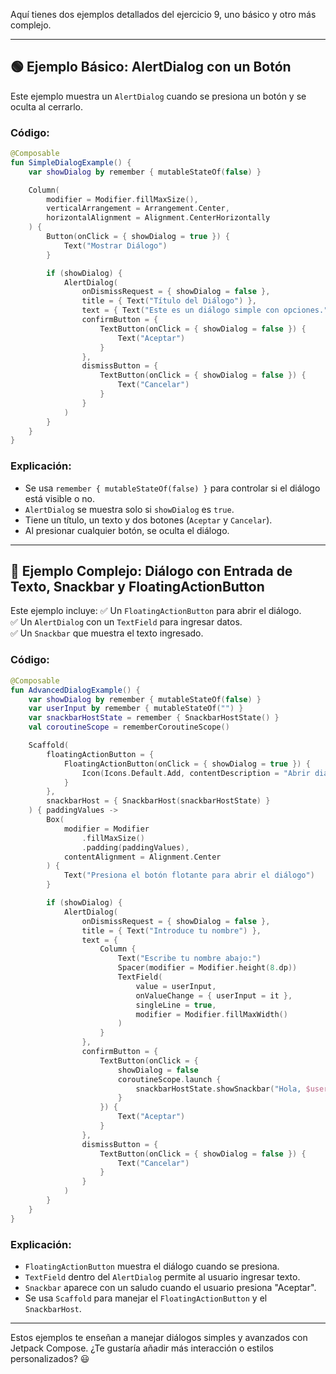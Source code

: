 Aquí tienes dos ejemplos detallados del ejercicio 9, uno básico y otro más complejo.  

---

## **🟢 Ejemplo Básico: AlertDialog con un Botón**  
Este ejemplo muestra un `AlertDialog` cuando se presiona un botón y se oculta al cerrarlo.  

### **Código:**
```kotlin
@Composable
fun SimpleDialogExample() {
    var showDialog by remember { mutableStateOf(false) }

    Column(
        modifier = Modifier.fillMaxSize(),
        verticalArrangement = Arrangement.Center,
        horizontalAlignment = Alignment.CenterHorizontally
    ) {
        Button(onClick = { showDialog = true }) {
            Text("Mostrar Diálogo")
        }

        if (showDialog) {
            AlertDialog(
                onDismissRequest = { showDialog = false },
                title = { Text("Título del Diálogo") },
                text = { Text("Este es un diálogo simple con opciones.") },
                confirmButton = {
                    TextButton(onClick = { showDialog = false }) {
                        Text("Aceptar")
                    }
                },
                dismissButton = {
                    TextButton(onClick = { showDialog = false }) {
                        Text("Cancelar")
                    }
                }
            )
        }
    }
}
```

### **Explicación:**
- Se usa `remember { mutableStateOf(false) }` para controlar si el diálogo está visible o no.
- `AlertDialog` se muestra solo si `showDialog` es `true`.
- Tiene un título, un texto y dos botones (`Aceptar` y `Cancelar`).
- Al presionar cualquier botón, se oculta el diálogo.

---

## **🔴 Ejemplo Complejo: Diálogo con Entrada de Texto, Snackbar y FloatingActionButton**  
Este ejemplo incluye:
✅ Un `FloatingActionButton` para abrir el diálogo.  
✅ Un `AlertDialog` con un `TextField` para ingresar datos.  
✅ Un `Snackbar` que muestra el texto ingresado.  

### **Código:**
```kotlin
@Composable
fun AdvancedDialogExample() {
    var showDialog by remember { mutableStateOf(false) }
    var userInput by remember { mutableStateOf("") }
    var snackbarHostState = remember { SnackbarHostState() }
    val coroutineScope = rememberCoroutineScope()

    Scaffold(
        floatingActionButton = {
            FloatingActionButton(onClick = { showDialog = true }) {
                Icon(Icons.Default.Add, contentDescription = "Abrir diálogo")
            }
        },
        snackbarHost = { SnackbarHost(snackbarHostState) }
    ) { paddingValues ->
        Box(
            modifier = Modifier
                .fillMaxSize()
                .padding(paddingValues),
            contentAlignment = Alignment.Center
        ) {
            Text("Presiona el botón flotante para abrir el diálogo")
        }

        if (showDialog) {
            AlertDialog(
                onDismissRequest = { showDialog = false },
                title = { Text("Introduce tu nombre") },
                text = {
                    Column {
                        Text("Escribe tu nombre abajo:")
                        Spacer(modifier = Modifier.height(8.dp))
                        TextField(
                            value = userInput,
                            onValueChange = { userInput = it },
                            singleLine = true,
                            modifier = Modifier.fillMaxWidth()
                        )
                    }
                },
                confirmButton = {
                    TextButton(onClick = {
                        showDialog = false
                        coroutineScope.launch {
                            snackbarHostState.showSnackbar("Hola, $userInput!")
                        }
                    }) {
                        Text("Aceptar")
                    }
                },
                dismissButton = {
                    TextButton(onClick = { showDialog = false }) {
                        Text("Cancelar")
                    }
                }
            )
        }
    }
}
```

### **Explicación:**
- `FloatingActionButton` muestra el diálogo cuando se presiona.
- `TextField` dentro del `AlertDialog` permite al usuario ingresar texto.
- `Snackbar` aparece con un saludo cuando el usuario presiona "Aceptar".
- Se usa `Scaffold` para manejar el `FloatingActionButton` y el `SnackbarHost`.

---

Estos ejemplos te enseñan a manejar diálogos simples y avanzados con Jetpack Compose. ¿Te gustaría añadir más interacción o estilos personalizados? 😃